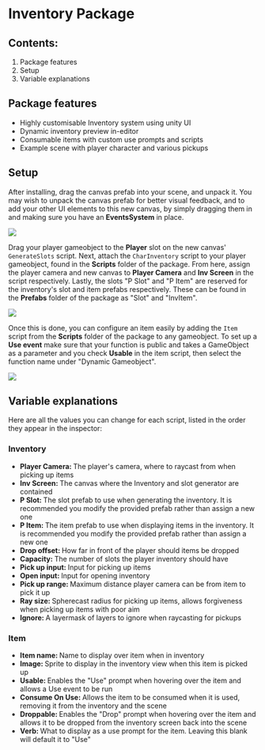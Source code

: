 <!---
Text look weird? Go to Github for a better viewing experience:
https://github.com/stanleymorse1/packages-coursework/tree/main/Package%20Project%202/Assets/Inventory_Package
-->
<H1>Inventory Package</H1>
<H2>Contents:</H2>
<ol>
  <li>Package features</li>
  <li>Setup</li>
  <li>Variable explanations</li>
</ol>
<H2>Package features</H2>
<ul>
  <li>Highly customisable Inventory system using unity UI</li>
  <li>Dynamic inventory preview in-editor</li>
  <li>Consumable items with custom use prompts and scripts</li>
  <li>Example scene with player character and various pickups</li>
</ul>
<H2>Setup</H2>
<p>
  After installing, drag the canvas prefab into your scene, and unpack it. You may wish to unpack the canvas prefab for better visual feedback, and to add your other UI elements to this new canvas, by simply dragging them in and making sure you have an <b>EventsSystem</b> in place.
</p>
<img src="https://i.imgur.com/tItN60l.gif">
<p>
  Drag your player gameobject to the <b>Player</b> slot on the new canvas' <code>GenerateSlots</code> script. Next, attach the <code>CharInventory</code> script to your player gameobject, found in the <b>Scripts</b> folder of the package. From here, assign the player camera and new canvas to <b>Player Camera</b> and <b>Inv Screen</b> in the script respectively. Lastly, the slots "P Slot" and "P Item" are reserved for the inventory's slot and item prefabs respectively. These can be found in the <b>Prefabs</b> folder of the package as "Slot" and "InvItem".
</p>
<img src="https://i.imgur.com/3XnXB0Q.png">
<p>
  Once this is done, you can configure an item easily by adding the <code>Item</code> script from the <b>Scripts</b> folder of the package to any gameobject. To set up a <b>Use event</b> make sure that your function is public and takes a GameObject as a parameter and you check <b>Usable</b> in the item script, then select the function name under "Dynamic Gameobject".
</p>
<img src="https://i.imgur.com/oI2jvG6.gif">
<H2>Variable explanations</H2>
  <p>Here are all the values you can change for each script, listed in the order they appear in the inspector:</p>
  <H3>Inventory</H3>
    <ul>
      <li><b>Player Camera: </b> The player's camera, where to raycast from when picking up items</li>
      <li><b>Inv Screen: </b>The canvas where the Inventory and slot generator are contained</li>
      <li><b>P Slot: </b>The slot prefab to use when generating the inventory. It is recommended you modify the provided prefab rather than assign a new one</li>
      <li><b>P Item: </b>The item prefab to use when displaying items in the inventory. It is recommended you modify the provided prefab rather than assign a new one</li>
      <li><b>Drop offset: </b>How far in front of the player should items be dropped</li>
      <li><b>Capacity: </b>The number of slots the player inventory should have</li>
      <li><b>Pick up input: </b>Input for picking up items</li>
      <li><b>Open input: </b>Input for opening inventory</li>
      <li><b>Pick up range: </b>Maximum distance player camera can be from item to pick it up</li>
      <li><b>Ray size: </b>Spherecast radius for picking up items, allows forgiveness when picking up items with poor aim</li>
      <li><b>Ignore: </b>A layermask of layers to ignore when raycasting for pickups</li>
    </ul>
  <H3>Item</H3>
    <ul>
      <li><b>Item name: </b>Name to display over item when in inventory</li>
      <li><b>Image: </b>Sprite to display in the inventory view when this item is picked up</li>
      <li><b>Usable: </b>Enables the "Use" prompt when hovering over the item and allows a Use event to be run</li>
      <li><b>Consume On Use: </b>Allows the item to be consumed when it is used, removing it from the inventory and the scene</li>
      <li><b>Droppable: </b>Enables the "Drop" prompt when hovering over the item and allows it to be dropped from the inventory screen back into the scene</li>
      <li><b>Verb: </b>What to display as a use prompt for the item. Leaving this blank will default it to "Use"</li>
    </ul>
